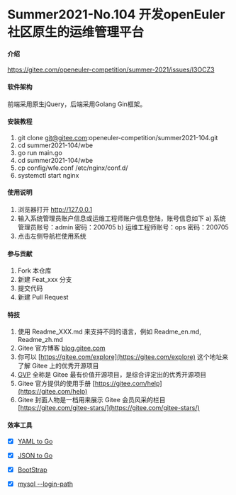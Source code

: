 # Summer2021-No.104 开发openEuler社区原生的运维管理平台

#### 介绍

https://gitee.com/openeuler-competition/summer-2021/issues/I3OCZ3

#### 软件架构

前端采用原生jQuery，后端采用Golang Gin框架。

#### 安装教程

1.  git clone git@gitee.com:openeuler-competition/summer2021-104.git
2.  cd summer2021-104/wbe
3.  go run main.go
4.  cd summer2021-104/wbe
5.  cp config/wfe.conf /etc/nginx/conf.d/
6.  systemctl start nginx

#### 使用说明

1.  浏览器打开 http://127.0.0.1
2.  输入系统管理员账户信息或运维工程师账户信息登陆，账号信息如下
    a) 系统管理员账号：admin 密码：200705
    b) 运维工程师账号：ops 密码：200705
3.  点击左侧导航栏使用系统

#### 参与贡献

1.  Fork 本仓库
2.  新建 Feat_xxx 分支
3.  提交代码
4.  新建 Pull Request


#### 特技

1.  使用 Readme\_XXX.md 来支持不同的语言，例如 Readme\_en.md, Readme\_zh.md
2.  Gitee 官方博客 [blog.gitee.com](https://blog.gitee.com)
3.  你可以 [https://gitee.com/explore](https://gitee.com/explore) 这个地址来了解 Gitee 上的优秀开源项目
4.  [GVP](https://gitee.com/gvp) 全称是 Gitee 最有价值开源项目，是综合评定出的优秀开源项目
5.  Gitee 官方提供的使用手册 [https://gitee.com/help](https://gitee.com/help)
6.  Gitee 封面人物是一档用来展示 Gitee 会员风采的栏目 [https://gitee.com/gitee-stars/](https://gitee.com/gitee-stars/)

#### 效率工具

- [x] [YAML to Go](https://yaml2go.prasadg.dev/)

- [x] [JSON to Go](https://mholt.github.io/json-to-go/)

- [x] [BootStrap](https://www.runoob.com/try/bootstrap/layoutit/)

- [x] [mysql --login-path](https://www.jianshu.com/p/feb178a677a2)
